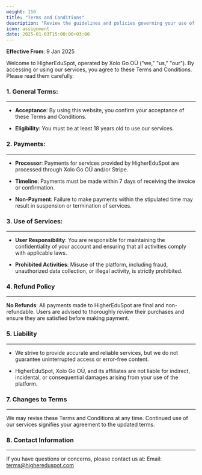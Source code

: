 ```yaml
---
weight: 150
title: "Terms and Conditions"
description: "Review the guidelines and policies governing your use of HigherEduSpot."
icon: assignment
date: 2025-01-03T15:00:00+03:00
---
```


**Effective From**: 9 Jan 2025

Welcome to HigherEduSpot, operated by Xolo Go OÜ ("we," "us," "our"). By accessing or using our services, you agree to these Terms and Conditions. Please read them carefully.

### 1. General Terms:

---

- **Acceptance**: By using this website, you confirm your acceptance of these Terms and Conditions.

- **Eligibility**: You must be at least 18 years old to use our services.

### 2. Payments:

---

- **Processor**: Payments for services provided by HigherEduSpot are processed through Xolo Go OÜ and/or Stripe.

- **Timeline**: Payments must be made within 7 days of receiving the invoice or confirmation.

- **Non-Payment**: Failure to make payments within the stipulated time may result in suspension or termination of services.

### 3. Use of Services:

---

- **User Responsibility**: You are responsible for maintaining the confidentiality of your account and ensuring that all activities comply with applicable laws.

- **Prohibited Activities**: Misuse of the platform, including fraud, unauthorized data collection, or illegal activity, is strictly prohibited.

### 4. Refund Policy

---

**No Refunds**: All payments made to HigherEduSpot are final and non-refundable. Users are advised to thoroughly review their purchases and ensure they are satisfied before making payment.

### 5. Liability

---

- We strive to provide accurate and reliable services, but we do not guarantee uninterrupted access or error-free content.

- HigherEduSpot, Xolo Go OÜ, and its affiliates are not liable for indirect, incidental, or consequential damages arising from your use of the platform.

### 7. Changes to Terms

---

We may revise these Terms and Conditions at any time. Continued use of our services signifies your agreement to the updated terms.

### 8. Contact Information

---

If you have questions or concerns, please contact us at:
Email: terms@highereduspot.com